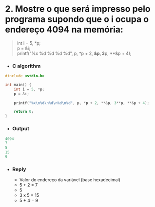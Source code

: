 # 2. Mostre o que será impresso pelo programa supondo que o i ocupa o endereço 4094 na memória:

> int i = 5, *p;   
> p = &i;    
> printf("%x %d %d %d %d", p, *p + 2, **&p, 3**p, **&p + 4);   

- ### C algorithm

```c
#include <stdio.h>

int main() {
    int i = 5, *p;
    p = &i;
    
    printf("%x\n%d\n%d\n%d\n%d", p, *p + 2, **&p, 3**p, **&p + 4);

    return 0; 
}
```

- ### Output
```c
4094
7
5
15
9
```

- ### Reply
  - Valor do endereço da variável (base hexadecimal)
  - 5 + 2 = 7
  - 5
  - 3 x 5 = 15
  - 5 + 4 = 9
